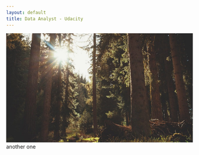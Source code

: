 ```yaml
---
layout: default
title: Data Analyst - Udacity
---
```

<img src="/images/fulls/02.jpg" class="fit image"> another one
